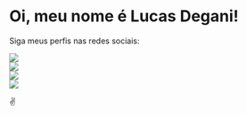 # Oi, meu nome é Lucas Degani!

Siga meus perfis nas redes sociais:

<div>
  <a href="https://www.linkedin.com/in/lucas-degani/"><img src="https://img.shields.io/badge/LinkedIn-0077B5?style=for-the-badge&logo=linkedin&logoColor=white"></a>
  <br>
  <a href="https://www.instagram.com/lucasdegani_/"><img src="https://img.shields.io/badge/Instagram-E4405F?style=for-the-badge&logo=instagram&logoColor=white"></a>
  <br>
  <a href="https://www.facebook.com/lucasrdegani"><img src="https://img.shields.io/badge/Facebook-1877F2?style=for-the-badge&logo=facebook&logoColor=white"></a>
  <br>
  <a href="https://twitter.com/LucasDegani_"><img src="https://img.shields.io/badge/Twitter-1DA1F2?style=for-the-badge&logo=twitter&logoColor=white"></a>
  <br>
</div>
  
✌
